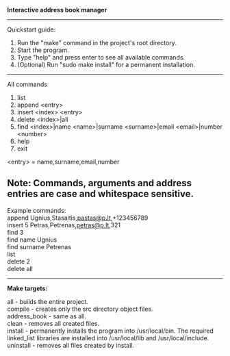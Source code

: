 **Interactive address book manager**

------------------------------------------------------------------------------------

Quickstart guide:
1. Run the "make" command in the project's root directory.
2. Start the program.
3. Type "help" and press enter to see all available commands.
4. (Optional) Run "sudo make install" for a permanent installation.

------------------------------------------------------------------------------------

All commands

1. list
2. append \<entry>
3. insert \<index> \<entry>
4. delete \<index>|all
5. find \<index>|name \<name>|surname \<surname>|email \<email>|number \<number>
6. help
7. exit

\<entry> = name,surname,email,number

Note: Commands, arguments and address entries are case and whitespace sensitive.
------------------------------------------------------------------------------------

Example commands: <br/>
append Ugnius,Stasaitis,pastas@p.lt,+123456789 <br/>
insert 5 Petras,Petrenas,petras@p.lt,321 <br/>
find 3 <br/>
find name Ugnius <br/>
find surname Petrenas <br/>
list <br/>
delete 2 <br/>
delete all <br/>

------------------------------------------------------------------------------------

**Make targets:**

all - builds the entire project.  <br/>
compile - creates only the src directory object files.  <br/>
address_book - same as all.  <br/>
clean - removes all created files.  <br/>
install - permanently installs the program into /usr/local/bin. The required linked_list libraries are installed into /usr/local/lib and /usr/local/include.
uninstall - removes all files created by install.
